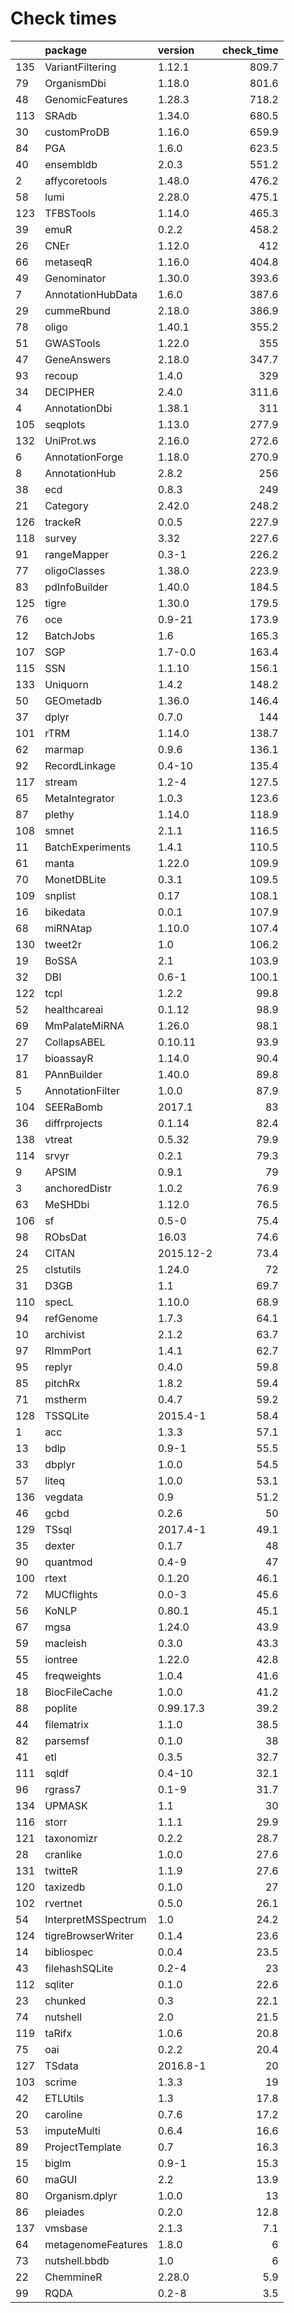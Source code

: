 # Check times

|    |package             |version   | check_time|
|:---|:-------------------|:---------|----------:|
|135 |VariantFiltering    |1.12.1    |      809.7|
|79  |OrganismDbi         |1.18.0    |      801.6|
|48  |GenomicFeatures     |1.28.3    |      718.2|
|113 |SRAdb               |1.34.0    |      680.5|
|30  |customProDB         |1.16.0    |      659.9|
|84  |PGA                 |1.6.0     |      623.5|
|40  |ensembldb           |2.0.3     |      551.2|
|2   |affycoretools       |1.48.0    |      476.2|
|58  |lumi                |2.28.0    |      475.1|
|123 |TFBSTools           |1.14.0    |      465.3|
|39  |emuR                |0.2.2     |      458.2|
|26  |CNEr                |1.12.0    |        412|
|66  |metaseqR            |1.16.0    |      404.8|
|49  |Genominator         |1.30.0    |      393.6|
|7   |AnnotationHubData   |1.6.0     |      387.6|
|29  |cummeRbund          |2.18.0    |      386.9|
|78  |oligo               |1.40.1    |      355.2|
|51  |GWASTools           |1.22.0    |        355|
|47  |GeneAnswers         |2.18.0    |      347.7|
|93  |recoup              |1.4.0     |        329|
|34  |DECIPHER            |2.4.0     |      311.6|
|4   |AnnotationDbi       |1.38.1    |        311|
|105 |seqplots            |1.13.0    |      277.9|
|132 |UniProt.ws          |2.16.0    |      272.6|
|6   |AnnotationForge     |1.18.0    |      270.9|
|8   |AnnotationHub       |2.8.2     |        256|
|38  |ecd                 |0.8.3     |        249|
|21  |Category            |2.42.0    |      248.2|
|126 |trackeR             |0.0.5     |      227.9|
|118 |survey              |3.32      |      227.6|
|91  |rangeMapper         |0.3-1     |      226.2|
|77  |oligoClasses        |1.38.0    |      223.9|
|83  |pdInfoBuilder       |1.40.0    |      184.5|
|125 |tigre               |1.30.0    |      179.5|
|76  |oce                 |0.9-21    |      173.9|
|12  |BatchJobs           |1.6       |      165.3|
|107 |SGP                 |1.7-0.0   |      163.4|
|115 |SSN                 |1.1.10    |      156.1|
|133 |Uniquorn            |1.4.2     |      148.2|
|50  |GEOmetadb           |1.36.0    |      146.4|
|37  |dplyr               |0.7.0     |        144|
|101 |rTRM                |1.14.0    |      138.7|
|62  |marmap              |0.9.6     |      136.1|
|92  |RecordLinkage       |0.4-10    |      135.4|
|117 |stream              |1.2-4     |      127.5|
|65  |MetaIntegrator      |1.0.3     |      123.6|
|87  |plethy              |1.14.0    |      118.9|
|108 |smnet               |2.1.1     |      116.5|
|11  |BatchExperiments    |1.4.1     |      110.5|
|61  |manta               |1.22.0    |      109.9|
|70  |MonetDBLite         |0.3.1     |      109.5|
|109 |snplist             |0.17      |      108.1|
|16  |bikedata            |0.0.1     |      107.9|
|68  |miRNAtap            |1.10.0    |      107.4|
|130 |tweet2r             |1.0       |      106.2|
|19  |BoSSA               |2.1       |      103.9|
|32  |DBI                 |0.6-1     |      100.1|
|122 |tcpl                |1.2.2     |       99.8|
|52  |healthcareai        |0.1.12    |       98.9|
|69  |MmPalateMiRNA       |1.26.0    |       98.1|
|27  |CollapsABEL         |0.10.11   |       93.9|
|17  |bioassayR           |1.14.0    |       90.4|
|81  |PAnnBuilder         |1.40.0    |       89.8|
|5   |AnnotationFilter    |1.0.0     |       87.9|
|104 |SEERaBomb           |2017.1    |         83|
|36  |diffrprojects       |0.1.14    |       82.4|
|138 |vtreat              |0.5.32    |       79.9|
|114 |srvyr               |0.2.1     |       79.3|
|9   |APSIM               |0.9.1     |         79|
|3   |anchoredDistr       |1.0.2     |       76.9|
|63  |MeSHDbi             |1.12.0    |       76.5|
|106 |sf                  |0.5-0     |       75.4|
|98  |RObsDat             |16.03     |       74.6|
|24  |CITAN               |2015.12-2 |       73.4|
|25  |clstutils           |1.24.0    |         72|
|31  |D3GB                |1.1       |       69.7|
|110 |specL               |1.10.0    |       68.9|
|94  |refGenome           |1.7.3     |       64.1|
|10  |archivist           |2.1.2     |       63.7|
|97  |RImmPort            |1.4.1     |       62.7|
|95  |replyr              |0.4.0     |       59.8|
|85  |pitchRx             |1.8.2     |       59.4|
|71  |mstherm             |0.4.7     |       59.2|
|128 |TSSQLite            |2015.4-1  |       58.4|
|1   |acc                 |1.3.3     |       57.1|
|13  |bdlp                |0.9-1     |       55.5|
|33  |dbplyr              |1.0.0     |       54.5|
|57  |liteq               |1.0.0     |       53.1|
|136 |vegdata             |0.9       |       51.2|
|46  |gcbd                |0.2.6     |         50|
|129 |TSsql               |2017.4-1  |       49.1|
|35  |dexter              |0.1.7     |         48|
|90  |quantmod            |0.4-9     |         47|
|100 |rtext               |0.1.20    |       46.1|
|72  |MUCflights          |0.0-3     |       45.6|
|56  |KoNLP               |0.80.1    |       45.1|
|67  |mgsa                |1.24.0    |       43.9|
|59  |macleish            |0.3.0     |       43.3|
|55  |iontree             |1.22.0    |       42.8|
|45  |freqweights         |1.0.4     |       41.6|
|18  |BiocFileCache       |1.0.0     |       41.2|
|88  |poplite             |0.99.17.3 |       39.2|
|44  |filematrix          |1.1.0     |       38.5|
|82  |parsemsf            |0.1.0     |         38|
|41  |etl                 |0.3.5     |       32.7|
|111 |sqldf               |0.4-10    |       32.1|
|96  |rgrass7             |0.1-9     |       31.7|
|134 |UPMASK              |1.1       |         30|
|116 |storr               |1.1.1     |       29.9|
|121 |taxonomizr          |0.2.2     |       28.7|
|28  |cranlike            |1.0.0     |       27.6|
|131 |twitteR             |1.1.9     |       27.6|
|120 |taxizedb            |0.1.0     |         27|
|102 |rvertnet            |0.5.0     |       26.1|
|54  |InterpretMSSpectrum |1.0       |       24.2|
|124 |tigreBrowserWriter  |0.1.4     |       23.6|
|14  |bibliospec          |0.0.4     |       23.5|
|43  |filehashSQLite      |0.2-4     |         23|
|112 |sqliter             |0.1.0     |       22.6|
|23  |chunked             |0.3       |       22.1|
|74  |nutshell            |2.0       |       21.5|
|119 |taRifx              |1.0.6     |       20.8|
|75  |oai                 |0.2.2     |       20.4|
|127 |TSdata              |2016.8-1  |         20|
|103 |scrime              |1.3.3     |         19|
|42  |ETLUtils            |1.3       |       17.8|
|20  |caroline            |0.7.6     |       17.2|
|53  |imputeMulti         |0.6.4     |       16.6|
|89  |ProjectTemplate     |0.7       |       16.3|
|15  |biglm               |0.9-1     |       15.3|
|60  |maGUI               |2.2       |       13.9|
|80  |Organism.dplyr      |1.0.0     |         13|
|86  |pleiades            |0.2.0     |       12.8|
|137 |vmsbase             |2.1.3     |        7.1|
|64  |metagenomeFeatures  |1.8.0     |          6|
|73  |nutshell.bbdb       |1.0       |          6|
|22  |ChemmineR           |2.28.0    |        5.9|
|99  |RQDA                |0.2-8     |        3.5|


